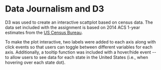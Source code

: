 # Data Journalism and D3

D3 was used to create an interactive scattplot based on census data. The data set included with the assignment is based on 2014 ACS 1-year estimates from the [US Census Bureau](https://data.census.gov/cedsci/).

To make the plot interactive, two labels were added to each axis along with click events so that users can toggle between different variables for each axis. Additionally, a tooltip function was included with a hover/hide event -- to allow users to see data for each state in the United States (i.e., when hovering over each state dot).
